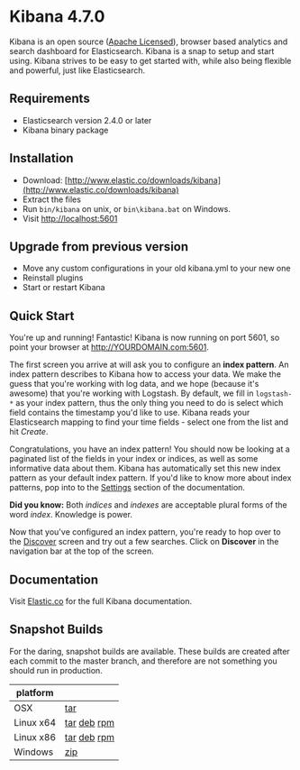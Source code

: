 # Kibana 4.7.0

Kibana is an open source ([Apache Licensed](https://github.com/elastic/kibana/blob/master/LICENSE.md)), browser based analytics and search dashboard for Elasticsearch. Kibana is a snap to setup and start using. Kibana strives to be easy to get started with, while also being flexible and powerful, just like Elasticsearch.

## Requirements

- Elasticsearch version 2.4.0 or later
- Kibana binary package

## Installation

* Download: [http://www.elastic.co/downloads/kibana](http://www.elastic.co/downloads/kibana)
* Extract the files
* Run `bin/kibana` on unix, or `bin\kibana.bat` on Windows.
* Visit [http://localhost:5601](http://localhost:5601)


## Upgrade from previous version

* Move any custom configurations in your old kibana.yml to your new one
* Reinstall plugins
* Start or restart Kibana

## Quick Start

You're up and running! Fantastic! Kibana is now running on port 5601, so point your browser at http://YOURDOMAIN.com:5601.

The first screen you arrive at will ask you to configure an **index pattern**. An index pattern describes to Kibana how to access your data. We make the guess that you're working with log data, and we hope (because it's awesome) that you're working with Logstash. By default, we fill in `logstash-*` as your index pattern, thus the only thing you need to do is select which field contains the timestamp you'd like to use. Kibana reads your Elasticsearch mapping to find your time fields - select one from the list and hit *Create*.

Congratulations, you have an index pattern! You should now be looking at a paginated list of the fields in your index or indices, as well as some informative data about them. Kibana has automatically set this new index pattern as your default index pattern. If you'd like to know more about index patterns, pop into to the [Settings](#settings) section of the documentation.

**Did you know:** Both *indices* and *indexes* are acceptable plural forms of the word *index*. Knowledge is power.

Now that you've configured an index pattern, you're ready to hop over to the [Discover](#discover) screen and try out a few searches. Click on **Discover** in the navigation bar at the top of the screen.

## Documentation

Visit [Elastic.co](http://www.elastic.co/guide/en/kibana/current/index.html) for the full Kibana documentation.

## Snapshot Builds

For the daring, snapshot builds are available. These builds are created after each commit to the master branch, and therefore are not something you should run in production.

| platform |  |
| --- | --- |
| OSX | [tar](http://download.elastic.co/kibana/kibana-snapshot/kibana-4.7.0-SNAPSHOT-darwin-x86_64.tar.gz) |
| Linux x64 | [tar](http://download.elastic.co/kibana/kibana-snapshot/kibana-4.7.0-SNAPSHOT-linux-x86_64.tar.gz) [deb](https://download.elastic.co/kibana/kibana-snapshot/kibana-4.7.0-SNAPSHOT-amd64.deb) [rpm](https://download.elastic.co/kibana/kibana-snapshot/kibana-4.7.0-SNAPSHOT-x86_64.rpm) |
| Linux x86 | [tar](http://download.elastic.co/kibana/kibana-snapshot/kibana-4.7.0-SNAPSHOT-linux-x86.tar.gz) [deb](https://download.elastic.co/kibana/kibana-snapshot/kibana-4.7.0-SNAPSHOT-i386.deb) [rpm](https://download.elastic.co/kibana/kibana-snapshot/kibana-4.7.0-SNAPSHOT-i686.rpm) |
| Windows | [zip](http://download.elastic.co/kibana/kibana-snapshot/kibana-4.7.0-SNAPSHOT-windows-x86.zip) |
